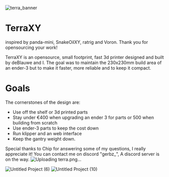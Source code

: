 ![terra_banner](https://github.com/WV-design/Terra/assets/163194295/3122d36e-b378-4e2f-b841-3d84f195c873)

# TerraXY
inspired by panda-mini, SnakeOilXY, ratrig and Voron. Thank you for opensourcing your work!

TerraXY is an opensource, small footprint, fast 3d printer designed and built by deBlauwe and I. The goal was to maintain the 230x230mm build area of an ender-3 but to make it faster, more reliable and to keep it compact.

# Goals
The cornerstones of the design are:
- Use off the shelf or 3d printed parts
- Stay under €400 when upgrading an ender 3 for parts or 500 when building from scratch
- Use ender-3 parts to keep the cost down
- Run klipper and an web interface
- Keep the gantry weight down.

Special thanks to Chip for answering some of my questions, I really appreciate it!
You can contact me on discord "gerbz_", A discord server is on the way.
![Uploading terra.png…]()

![Untitled Project (6)](https://github.com/Gerbz1/TerraXY/assets/163194295/1bbabe0a-e048-4067-a9a3-dcdc2d68d720)
![Untitled Project (10)](https://github.com/Gerbz1/TerraXY/assets/163194295/7777ee97-72b2-4c0d-805a-575f76d4f928)
